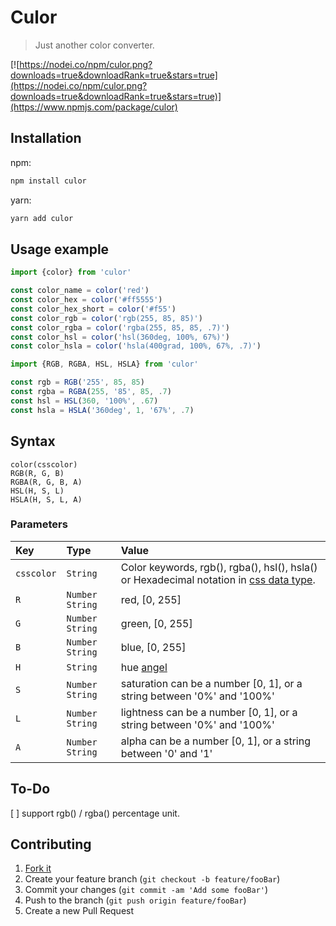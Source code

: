 # Culor
> Just another color converter.

[![https://nodei.co/npm/culor.png?downloads=true&downloadRank=true&stars=true](https://nodei.co/npm/culor.png?downloads=true&downloadRank=true&stars=true)](https://www.npmjs.com/package/culor)

## Installation

npm:

```sh
npm install culor
```

yarn:

```sh
yarn add culor
```

## Usage example

```js
import {color} from 'culor'

const color_name = color('red')
const color_hex = color('#ff5555')
const color_hex_short = color('#f55')
const color_rgb = color('rgb(255, 85, 85)')
const color_rgba = color('rgba(255, 85, 85, .7)')
const color_hsl = color('hsl(360deg, 100%, 67%)')
const color_hsla = color('hsla(400grad, 100%, 67%, .7)')
```

```js
import {RGB, RGBA, HSL, HSLA} from 'culor'

const rgb = RGB('255', 85, 85)
const rgba = RGBA(255, '85', 85, .7)
const hsl = HSL(360, '100%', .67)
const hsla = HSLA('360deg', 1, '67%', .7)
```

## Syntax

`color(csscolor)`  
`RGB(R, G, B)`  
`RGBA(R, G, B, A)`  
`HSL(H, S, L)`  
`HSLA(H, S, L, A)`  

### Parameters

|    Key   |  Type  | Value |
|:--------|:------|:-----|
| `csscolor` | `String` | Color keywords, rgb(), rgba(), hsl(), hsla() or Hexadecimal notation in [css <color> data type](https://developer.mozilla.org/en-US/docs/Web/CSS/color_value). |
| `R`        | `Number` `String` | red, [0, 255] |
| `G`        | `Number` `String` | green, [0, 255] |
| `B`        | `Number` `String` | blue, [0, 255] |
| `H`        | `String` | hue [angel](https://developer.mozilla.org/en-US/docs/Web/CSS/angle) |
| `S`        | `Number` `String` | saturation can be a number [0, 1], or a string between '0%' and '100%' |
| `L`        | `Number` `String` | lightness can be a number [0, 1], or a string between '0%' and '100%' |
| `A`        | `Number` `String` | alpha can be a number [0, 1], or a string between '0' and '1' |

## To-Do

[ ] support rgb() / rgba() percentage unit.

## Contributing

1. [Fork it](https://github.com/gaoryrt/culor/fork)
2. Create your feature branch (`git checkout -b feature/fooBar`)
3. Commit your changes (`git commit -am 'Add some fooBar'`)
4. Push to the branch (`git push origin feature/fooBar`)
5. Create a new Pull Request